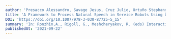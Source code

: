 ```yaml
---
author: 'Presacco Alessandro, Savage Jesus, Cruz Julio, Ortuño Stephany (2021).'
title: 'A Framework to Process Natural Speech in Service Robots Using Combination of a Speech Recognition System, Universal Dependencies Extracted by Means of the Stanford Parse and an Expert System.'
DOI: 'https://doi.org/10.1007/978-3-030-87725-5_15'
summary: 'In: Ronzhin,A., Rigoll, G., Meshcheryakov, R. (eds) Interactive Collaborative Robotics. ICR 2021. Lecture Notes in Computer Science(), vol 12998. Springer, Charm.'
publishedAt: '2021-09-22'
---
```

